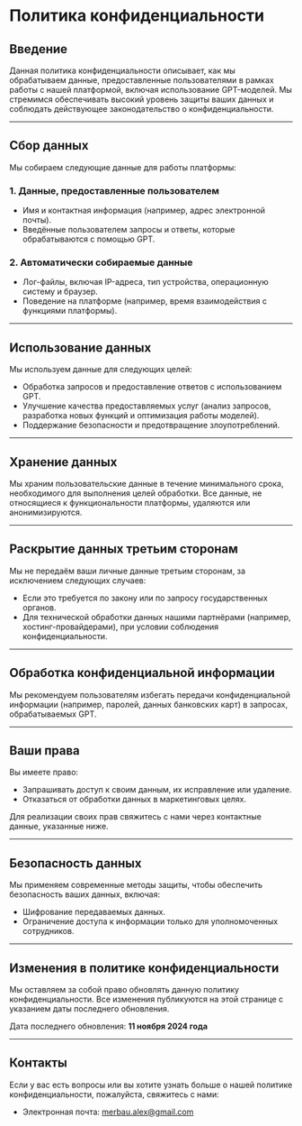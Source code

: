 
# Политика конфиденциальности

## Введение

Данная политика конфиденциальности описывает, как мы обрабатываем данные, предоставленные пользователями в рамках работы с нашей платформой, включая использование GPT-моделей. Мы стремимся обеспечивать высокий уровень защиты ваших данных и соблюдать действующее законодательство о конфиденциальности.

---

## Сбор данных

Мы собираем следующие данные для работы платформы:

### 1. Данные, предоставленные пользователем
- Имя и контактная информация (например, адрес электронной почты).
- Введённые пользователем запросы и ответы, которые обрабатываются с помощью GPT.

### 2. Автоматически собираемые данные
- Лог-файлы, включая IP-адреса, тип устройства, операционную систему и браузер.
- Поведение на платформе (например, время взаимодействия с функциями платформы).

---

## Использование данных

Мы используем данные для следующих целей:
- Обработка запросов и предоставление ответов с использованием GPT.
- Улучшение качества предоставляемых услуг (анализ запросов, разработка новых функций и оптимизация работы моделей).
- Поддержание безопасности и предотвращение злоупотреблений.

---

## Хранение данных

Мы храним пользовательские данные в течение минимального срока, необходимого для выполнения целей обработки. Все данные, не относящиеся к функциональности платформы, удаляются или анонимизируются.

---

## Раскрытие данных третьим сторонам

Мы не передаём ваши личные данные третьим сторонам, за исключением следующих случаев:
- Если это требуется по закону или по запросу государственных органов.
- Для технической обработки данных нашими партнёрами (например, хостинг-провайдерами), при условии соблюдения конфиденциальности.

---

## Обработка конфиденциальной информации

Мы рекомендуем пользователям избегать передачи конфиденциальной информации (например, паролей, данных банковских карт) в запросах, обрабатываемых GPT.

---

## Ваши права

Вы имеете право:
- Запрашивать доступ к своим данным, их исправление или удаление.
- Отказаться от обработки данных в маркетинговых целях.

Для реализации своих прав свяжитесь с нами через контактные данные, указанные ниже.

---

## Безопасность данных

Мы применяем современные методы защиты, чтобы обеспечить безопасность ваших данных, включая:
- Шифрование передаваемых данных.
- Ограничение доступа к информации только для уполномоченных сотрудников.

---

## Изменения в политике конфиденциальности

Мы оставляем за собой право обновлять данную политику конфиденциальности. Все изменения публикуются на этой странице с указанием даты последнего обновления.

Дата последнего обновления: **11 ноября 2024 года**

---

## Контакты

Если у вас есть вопросы или вы хотите узнать больше о нашей политике конфиденциальности, пожалуйста, свяжитесь с нами:

- Электронная почта: merbau.alex@gmail.com

